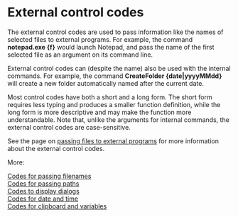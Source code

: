 # External control codes

The external control codes are used to pass information like the names of selected files to external programs. For example, the command **notepad.exe {f}** would launch Notepad, and pass the name of the first selected file as an argument on its command line.

External control codes can (despite the name) also be used with the internal commands. For example, the command **CreateFolder {date\|yyyyMMdd}** will create a new folder automatically named after the current date.

Most control codes have both a short and a long form. The short form requires less typing and produces a smaller function definition, while the long form is more descriptive and may make the function more understandable. Note that, unlike the arguments for internal commands, the external control codes are case-sensitive.

See the page on [passing files to external programs](/Manual/customize/creating_your_own_buttons/passing_files_to_external_programs.md) for more information about the external control codes.

More:

[Codes for passing filenames](/Manual/reference/command_reference/external_control_codes/codes_for_passing_filenames.md)  
[Codes for passing paths](/Manual/reference/command_reference/external_control_codes/codes_for_passing_paths.md)  
[Codes to display dialogs](/Manual/reference/command_reference/external_control_codes/codes_to_display_dialogs.md)  
[Codes for date and time](/Manual/reference/command_reference/external_control_codes/codes_for_date_and_time.md)  
[Codes for clipboard and variables](/Manual/reference/command_reference/external_control_codes/codes_for_clipboard_and_variables.md)  
